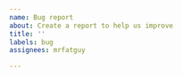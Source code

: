 ```yaml
---
name: Bug report
about: Create a report to help us improve
title: ''
labels: bug
assignees: mrfatguy

---
```



